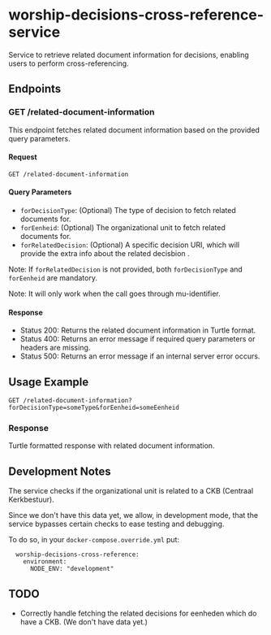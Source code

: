 # worship-decisions-cross-reference-service

Service to retrieve related document information for decisions, enabling users to perform cross-referencing.

## Endpoints

### GET /related-document-information

This endpoint fetches related document information based on the provided query parameters.

#### Request
```
GET /related-document-information
```
#### Query Parameters

- `forDecisionType`: (Optional) The type of decision to fetch related documents for.
- `forEenheid`: (Optional) The organizational unit to fetch related documents for.
- `forRelatedDecision`: (Optional) A specific decision URI, which will provide the extra info about the related decisbion .

Note: If `forRelatedDecision` is not provided, both `forDecisionType` and `forEenheid` are mandatory.

Note: It will only work when the call goes through mu-identifier.
#### Response

- Status 200: Returns the related document information in Turtle format.
- Status 400: Returns an error message if required query parameters or headers are missing.
- Status 500: Returns an error message if an internal server error occurs.

## Usage Example
```
GET /related-document-information?forDecisionType=someType&forEenheid=someEenheid
```
### Response

Turtle formatted response with related document information.

## Development Notes
The service checks if the organizational unit is related to a CKB (Centraal Kerkbestuur).

Since we don't have this data yet, we allow, in development mode, that the service bypasses certain checks to ease testing and debugging.

To do so, in your `docker-compose.override.yml` put:
```
  worship-decisions-cross-reference:
    environment:
      NODE_ENV: "development"
```
## TODO
 - Correctly handle fetching the related decisions for eenheden which do have a CKB. (We don't have data yet.)
